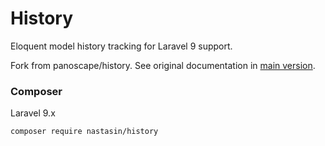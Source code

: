 # History

Eloquent model history tracking for Laravel 9 support.

Fork from panoscape/history.
See original documentation in [main version](https://github.com/seancheung/history).


### Composer

Laravel 9.x

```shell
composer require nastasin/history
```
